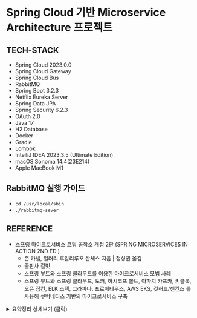 # Spring Cloud 기반 Microservice Architecture 프로젝트

## TECH-STACK
- Spring Cloud 2023.0.0
- Spring Cloud Gateway
- Spring Cloud Bus
- RabbitMQ
- Spring Boot 3.2.3
- Netflix Eureka Server
- Spring Data JPA
- Spring Security 6.2.3
- OAuth 2.0
- Java 17
- H2 Database
- Docker
- Gradle
- Lombok
- IntelliJ IDEA 2023.3.5 (Ultimate Edition)
- macOS Sonoma 14.4(23E214) 
- Apple MacBook M1

## RabbitMQ 실행 가이드
- `cd /usr/local/sbin`
- `./rabbitmq-sever`

## REFERENCE
- 스프링 마이크로서비스 코딩 공작소 개정 2판 (SPRING MICROSERVICES IN ACTION 2ND ED.)
  - 존 카넬, 일러리 후알리루포 산체스 지음 | 정성권 옮김
  - 출판사 길벗
  - 스프링 부트와 스프링 클라우드를 이용한 마이크로서비스 모범 사례
  - 스프링 부트와 스프링 클라우드, 도커, 하시코프 볼트, 아파치 카프카, 키클록, 오픈 집킨, ELK 스택, 그라파나, 프로메테우스, AWS EKS, 깃허브/젠킨스 를 사용해 쿠버네티스 기반의 마이크로서비스 구축
<details>
  <summary>요약정리 상세보기 (클릭)</summary>

### 제 1장. 스프링, 클라우드와 만나다.

- 모놀리식 아키텍처에서 모든 프로세스는 강하게 결합되어 하나의 서비스로 실행된다.
- 마이크로서비스는 하나의 특정 영역을 담당하는 매우 작은 기능 부분이다.
- 스프링 부트를 사용하면 두 유형의 아키텍처를 모두 구축할 수 있다.
- 모놀리식 아키텍처는 단순하고 가벼운 애플리케이션에 이상적이며 마이크로서비스 아키텍처는 일반적으로 복잡하고 진화하는 애플리케이션에 더 작합하다. 결과저그로 소프트웨어 아키텍처의 선택은 프로젝트의 규모, 기간, 요구 사항 등 다른 요소에 전적으로 좌우된다. 스프링 부트는 REST 기반/JSON 마이크로서비스 구축을 단순화한다. 그 목표는 몇 가지 애너테이션만으로도 마이크로서비스를 신속하게 구축할 수 있게 하는 것이다.
- 마이크로서비스를 작성하는 것은 쉽지만, 실제 환경에서 완전하게 운영하려면 사전에 추가로 고려할 사항이 많다. 즉, 핵심 개발 패턴, 라우팅 패턴, 클라이언트 회복성 패턴, 보안 패턴, 애플리케이션 지표 패턴, 빌드/배포 패턴을 비롯한 여러 종류의 마이크로서비스 개발 패턴을 고려해야 한다.
- 마이크로서비스 라우팅 패턴은 마이크로서비스를 사용하려는 클라이언트 애플리케이션이 서비스 위치와 서비스로 라우팅되는 방법을 다룬다.
- 서비스 인스턴스 문제가 서비스 소비자에게 연쇄적으로 전파되는 것을 방지하려면 클라이언트 회복성 패턴을 사용하라. 이 패턴에는 실패한 서비스에 대한 호출을 피할 수 있는 회로차단기 패턴, 서비스가 실패할 때 데이터를 조회하거나 특정 작업을 수행하는 대체 경로를 만드는 폴백 패턴, 가능한 모든 병목 및 장애 시나리오 지점을 해소하고 제거하는 클라이언트 부하 분산 패턴, 다른 서비스에 악영향을 미치는 성능 낮은 서비스에 호출을 방지하도록 서비스에 대한 동시 호출 수를 제한하는 벌크헤드 패턴이 포함된다.
- OAuth 2.0 은 가장 보편적인 사용자 인가 프로토콜이며 마이크로서비스를 보호할 수 있는 탁월한 선택이다.
- 빌드/배포 패턴을 사용하면 인프라스트럭처의 구성을 빌드/배포 프로세스에 바로 통합할 수 있어 자바 WAR 나 EAR 파일 같은 산출물을 이미 실행 중인 인프라스트럭처에 배포하지 않아도 된다.

### 제 2장. 스프링 클라우드와 함께 마이크로서비스 세계 탐험

- 스프링 클라우드는 넷플릭스와 하시코프와 같은 회사의 오픈 소스 기술 집합이다. 이 기술은 서비스의 설정과 구성을 단순화하기 위해 스프링 애너테이션으로 포장(Wrap) 한다.
- 클라우드 네이티브 애플리케이션은 컨테이너 같은 확장 가능한 컴포넌트로 구축되어 마이크로서비스로 배포되고, 지속적 전달 워크플로로 된 데브옵스 프로세스를 통해 가상 인프라스트럭처에서 관리된다.
- 데브옵스는 개발(Dev) 과 운영(Ops) 에 대한 약어다. 소프트웨어 개발자와 IT 운영자 간 의사 소통, 협업, 통합에 중점을 둔 소프트웨어 개발 방법론을 의미한다. 주요 목표는 소프트웨어 전달 및 인프라스트럭처 변경 과정을 저비용으로 자동화하는 것이다.
- 헤로쿠(Heroku) 에서 체계화된 12 팩터 애플리케이션 선언문은 클라우드 네이티 마이크로서비스를 구축할 때 구현해야 하는 모범 사례를 제공한다.
- 12 팩터 애플리케이션 선언문의 모범 사례에는 코드베이스, 의존성, 구성 정보, 백엔드 서비스, 빌드/릴리스 실행, 프로세스, 포트 바인딩, 동시성, 폐기 기능, 개발/운영 환경 일치, 로그, 관리 프로세스 주제가 포함되어 있다.
- Spring Initializer 를 사용하면 수많은 의존성 목록에서 원하는 의존성을 선택하면서 스프링 부트 프로젝트를 생성할 수 있다.
- 스프링 부트는 몇 가지 간단한 애너테이션만으로도 REST 기반 JSON 서비스를 구축할 수 있기 때문에 마이크로서비스를 구축하는 이상적 프레임워크다.

### 제 3장. 스프링 부트로 마이크로서비스 구축하기

- 마이크로서비스의 성공을 위해 아키텍트, 소프트웨어 개발자, 데브옵스 이 세 팀의 관점을 통합해야 한다.
- 마이크로서비스는 강력한 아키텍처 패러다임이지만 장단점이 있다. 모든 애플리케이션이 마이크로서비스 애플리케이션일 필요는 없다.
- 아키텍트 관점에서 마이크로 서비스는 작고 독립적이며 분산되어 있다. 마이크로서비스는 그 경계가 좁고 소규모 데이터를 관리해야 한다.
- 개발자 관점에서 마이크로서비스는 일반적으로 REST 스타일 디자인을 사용해서 구축되고 데이터를 주고받을 수 있는 페이로드로 JSON을 사용한다.
- 국제화의 주요 목표는 다양한 형식과 언어로 콘텐츠를 제공하는 애플리케이션을 개발하는 것이다.
- HATEOAS 는 애플리케이션 상태 엔진인 하이퍼미디어(Hypermedia As The Engine Of Application State) 의 줄임말이다. 스프링 HATEOAS 는 HATEOAS 원칙(주어진 리소스에 대한 관련 링크를 표시)을 따르는 API를 생성할 수 있는 작은 프로젝트다.
- 데브옵스 관점에서 마이크로서비스를 패키징, 배포, 모니터링하는 방법은 매우 중요하다. 스프링 부트를 사용하면 추가 모듈의 설치 없이 기본적으로 서비스를 실행 가능한 하나의 JAR 파일로 제공할 수 있다. 이렇게 생성된 JAR 파일에 포하묀 톰캣(Tomcat) 서버가 서비스를 호스팅한다.
- 스프링 부트 프레임워크에 포함된 스프링 엑추에이터는 서비스의 런타임 정보와 함께 서비스의 운영 상태 정보도 제공한다.

### 제 4장. 도커 (Docker)

- 컨테이너를 사용하면 개발자 컴퓨터부터 물리 또는 가상의 엔터프라이즈 서버까지 모든 환경에서 개발 중인 소프트웨어를 성공적으로 실행할 수 있다.
- 가상 머신(VM) 을 사용하면 다른 컴퓨터에서 다른 컴퓨터의 동작을 에뮬레이션할 수 있다. 이것은 물리 머신을 완전히 모방하는 하이퍼바이저에 기반을 두며 요구되는 양의 시스템 메모리, 프로세서 코어, 디스크 스토리지나 PCI 추가 기능 등 다른 리소스를 할당한다.
- 컨테이너는 격리되고 독립적인 환경에서 의존 요소와 애플리케이션을 포함해서 실행할 수 있는 운영 체제(OS) 가상화 방법 중 하나다.
- 컨테이너를 사용하면 실행 프로세스의 속도를 높이는 경량의 VM 을 만들어 일반 비용을 줄여 각 프로젝트의 비용을 절감할 수 있다.
- 도커는 리눅스 컨테이너를 기반으로 하는 인기 있는 오픈 소스 컨테이너 엔진으로, 2013년 dotCloud 설립자인 솔로몬 하익스가 개발했다.
- 도커는 도커 엔진, 클라이언트, 레지스트리, 이미지, 컨테이너, 볼륨, 네트워크라는 요소로 구성되어 있다.
- Dockerfile 은 도커 클라이언트가 이미지를 생성허고 준비하고자 호출하는 지시와 명령어가 포함된 단순한 텍스트 파일이다. 이 파일은 이미지 생성 과정을 자동ㅇ화한다. Dockerfile 에 사용된 명령은 리눅스 명령과 유사해서 이해하기 쉽다.
- 도커 컴포즈는 서비스를 그룹으로 정의하고 단일 단위로 함께 시작할 수 있게 해 주는 서비스 오케스트레이션 도구다.
- 도커 컴포즈는 도커 설치 과정의 일부로 설치된다.
- Dockerfile 메이븐 플러그인은 메이븐과 도커를 통합한다.

### 제 5장. 스프링 클라우드 컨피그 서버로 구성 관리

- 스프링 클라우드 구성 서버(컨피그 서버로 알려진) 를 사용하며 애플리케이션 프로퍼티 값을 환경별로 설정할 수 있다.
- 스프링은 서비스 시작할 때 프로파일을 사용하여 스프링 클라우드 컨피그 서비스에서 조회할 환경 프로퍼티들을 결정한다.
- 스프링 클라우드 컨피그 서비스는 파일 또는 깃, 볼트 기반의 애플리케이션 구성 저장소를 사용하여 애플리케이션 프로퍼티를 저장할 수 있다.
- 스프링 클라우드 컨피그 서비스는 대칭 및 비대칭 암호화를 사용하여 중요한 정보를 암호화할 수 있다.

### 제 6장. 서비스 디스커버리

- 서비스 디스커버리 패턴을 사용하여 서비스의 물리적 위치를 추상화한다.
- 유레카같은 서비스 디스커버리 엔진은 서비스 클라이언트에 영향을 주지 않고 해당 환경에서 서비스 인스턴스를 원활하게 추가하고 삭제할 수 있다.
- 클라이언트 측 로드 밸런싱을 사용하면 서비스 호출을 수행하는 클라이언트에서 서비스의 물리적 위치를 캐싱하여 더 높은 성능 및 회복성을 제공할 수 있다.
- 유레카는 스프링 클라우드와 함께 사용할 때 쉽게 구축하고 구성할 수 있는 넷플릭스 프로젝트다.
- 스프링 클라우드와 넷플릭스 유레카에서 서비스를 호출하는 데 다음 세 가지 다른 메커니즘을 사용할 수 있다.
  - 스프링 클라우드 Discovery Client
  - 스프링 클라우드 로드 밸런서를 지원하는 RestTemplate
  - 넷플릭스 Feign 클라이언트

### 7장. 나쁜 상황에 대비한 스프링 클라우드와 Resilience4j 를 사용한 회복성 패턴

- 마이크로서비스처럼 고도로 분산된 애플리케이션을 설계할 때는 클라이언트 회복성을 고려해야 한다.
- 서비스의 전면 장애는 쉽게 탐지하고 처리할 수 있다.
- 성능이 낮은 서비스 하나가 자원을 소진하는 연쇄 효과를 유발할 수 있다. 서비스가 작업을 완료할 때까지 기다리는 동안 호출하는 클라이언트의 스레드가 블로킹되기 때문이다.
- 세 가지 핵심 클라이언트 회복성 패턴은 회로 차단기 패턴, 폴백 패턴, 벌크헤드 패턴이다.
- 회로 차단기 패턴은 느리게 수행되고 저하된 시스템 호출을 제거해서 이러한 호출은 빨리 실패하고, 자원 소진을 막는다. 폴백 패턴은 원격 서비스 호출이 실패하거나 회로 차단기가 실패한경우에 대체 코드 경로를 정의할 수 있다.
- 벑크헤드 패턴은 원격 자원에 대한 호출을 자체 스레드 풀로 격리해서 원격 자원 호출을 서로 분리한다. 한 종류의 서비스 호출이 실패하면 이 실패 때문에 애플리케이션 컨테이너의 모든 자원이 소진되지 않도록 해야한다.
- 속도 제한기 패턴은 주어진 시간 동안 총 호출 수를 제한한다.
- Resilience4j 를 사룡하면 여러 패턴을 동시에 사용할 수 있다.
- 재시도 패턴은 서비스가 일시적으로 실패했을 때 시도하는 역할을 한다.
- 벌크헤드 패턴과 속도 제한기 패턴의 주요 차이점은 벌크헤드는 한 번에 동시 호출 수를 제한하는 역할을 한다.
- 스프링 클라우드와 Resilience4j 라이브러리는 회로 차단기, 폴백, 속도 제한기, 벌크헤드 패턴에 대한 구현을 제공한다.
- Resilience4j 라이브러리는 구성이 용이하며 전역, 클래스 및 스레드 풀 레벨로 설정할 수 있다.

### 8장. 스프링 클라우드 게이트웨이를 이용한 서비스 라우팅

- 스프링 클라우드를 사용하면 서비스 게이트웨이를 쉽게 구축할 수 있다.
- 스프링 클라우드 게이트웨이에는 서술자(predicate) 와 Filter Factories 가 내장되어 있다.
- 서술자는 주어진 조건 집합을 충족하는지 확인할 수 있는 객체다.
- 필터를 사용하면 들어오고 나가는 HTTP 요청과 응답을 수정할 수 있다.
- 스프링 클라우드 게이트웨이는 넷플릭스 유레카 서버와 통합되며, 유레카에 등록된 서비스를 자동으로 경로에 매핑할 수 있다.
- 스프링 클라우드 게이트웨이를 사용하면 필터로 사용자가 정의한 비즈니스 로직을 구현할 수 있다. 스프링 클라우드 게이트웨이를 사용하여 사전 및 사후 필터를 생성할 수 있다.

### 9장. 마이킄로 서비스 보안
- OAuth 2.0 은 웹 서비스 호출을 보호하기 위해 다양한 매커니즘을 제공하는 토큰 기반의 인가(권한 부여) 프레임워크다. 이러한 매커니즘을 그랜트(Grant) 라고 한다.
- OpenID Connect(OIDC) 는 OAuth 2.0 프레임워크에 기반을 둔 상위 계층으로, 애플리케이션(ID)에 로그인한 사용자에 대한 인증 및 프로파일 정보를 제공한다.
- 키클록은 마이크로서비스와 애플리케이션을 위한 오픈 소스 ID 및 액세스 관리 솔루션이다. 키클록의 주된 목표는 코딩이 거의 또는 전혀 없이 서비스와 애플리케이션을 쉽게 보호하는 것이다.
- 애플리케이션마다 키클록이라는 애플리케이션의 고유 이름과 시크릿 키가 있다.
- 각 서비스는 역할(Role)에 따라 수행될 행위를 정의해야 한다.
- 스프링 클라우드 시큐리티는 JSON Web Token(JWT) 명세를 지원한다. JWT 를 사용하면 사용자가 정의한 필드를 명세에 삽입할 수 있다.
- 마이크로서비스를 보호하려면 인증 및 권한 부여 이상이 필요하다.

### 10장. 스프링 클라우드 스트림을 사용한 이벤트 기반 이키텍처
- 메시징을 사용한 비동기 통신은 마이크로 서비스 아키텍처에서 중요한 부분이다.
- 애플리케이션에서 메시징을 사용하면 서비스를 확장하고 결함 내성을 높일 수 있다.
- 스프링 클라우드 스트림은 간단한 애너테이션을 사용하고 하부 메시징 플랫폼별 세부 정보를 추상화하여 메시지 생성 및 소비를 단순화한다.
- 스프링 클라우드 스트림의 메시지 소스는 메시지 브로커 큐에 메시지를 발행하는 애너테이션이 추가된 자바 메서드다.
- 스프링 클라우드 스트림의 메시지 싱크는 메시지 브로커 큐에서 메시지를 수신하는 애너테이션이 추가된 자바 메서드다.
- 레디스는 데이터베이스와 캐시로 모두 사용될 수 잇는 키-값 저장소다.

### 11장. 스프링 클라우드 솔루스와 집킨을 이용한 분산 추적
- 스프링 클라우드 슬루스를 사용하면 마이크로서비스 호출에 대한 추적 정보(상관관계 ID)를 손쉽게 추가할 수 있다.
- 상관관계 ID는 여러 서비스 간 로그를 연결하는 데 사용된다. 이것으로 한 트랜잭션과 연관된 모든 서비스에서 트랜잭션 동작을 관찰할 수 있다.
- 상관관계 ID는 강력하지만, 다양한 출처에서 오는 로그를 수집하고 로그 내용을 검색하며 쿼리할 수 있는 로그 수집 플랫폼과 짝을 이루어야 한다.
- 도커 컨테이너를 로그 수집 플랫폼과 통합하여 모든 애플리케이션 로깅 데이터를 킵쳐할 수 있다.
- 도커 컨테이너를 ELK(Elasticsearch, Logstash, Kibaba) 스택과 통합한다. 이것으로 서비스에서 전송된 로깅 데이터를 변환, 저장, 시각화, 쿼리할 수 있다.
- 통합 로깅 플랫폼은 필수이며, 마이크로서비스를 사용하여 트랜잭션을 시각적으로 추적할 수 있는 기능은 유용한 도구다.
- 집킨을 사용하면 서비스와 트랜잭션 흐름 사이에 존재하는 의존 관계를 확인하고 사용자 트랜잭션과 관련된 각 마이크로서비스의 성능 특성을 이해할 수 있다.
- 스프링 클라우드 슬루스는 집킨과 쉽게 통합된다. 집킨은 HTTP 호출에서 추적 데이터를 자동으로 캡처하며, 슬루스가 활성화된 서비스 내부에서 사용되는 인바운드/아웃바운드 메시지 채널이 된다.
- 스프링 클라우드 슬루스는 각 서비스 호출을 스팬 개념에 매핑한다. 그런 다음 집킨으로 스팬 성능을 확인할 수 있다.
- 스프링클라우드 슬루스와 집킨으로 사용자가 직접 스팬을 만들 수 있다. 이것으로 스프링이 아닌  자원(Postgres 난 Redis 같은 데이터베이스 서버) 성능을 파악할 수 있다.

### 12장. 마이크로서비스 배포
- 빌드/배포 파이프라인은 마이크로서비스를 제공하는 데 중요한 부분이다. 잘 동작하는 빌드/배포 파이프라인이라면 새로운 제품 기능과 버그 수정을 몇 분 내 배포할 수 있어야 한다.
- 빌드/배포 파이프라인은 서비스를 제공하기 위해 사람의 직접적인 개입 없이 자동화되어야 한다. 프로세스의 모든 수동 작업은 변동성과 고장 가능성을 나타낸다.
- 빌드/배포 파이프라인 자동화가 제대로 동작하려면 많은 양의 스크립팅과 구성이 필요하다. 이것을 구축하는 데 필요한 작업량을 과소 평가해서는 안된다.
- 빌드/배포 파이프라인은 불변 가상 머신이나 컨테이너 이미지를 제공해야 한다. 서버 이미지는 한번 생성되면 절대 변경할 수 없다. 
- 서버의 환경별 구성은 서버가 시작될 때 매개변수로 전달되어야 한다.

### 부록 A. 마이크로서비스 아키텍처 모범 사례
- 리처드슨 성숙도 모델
  - [참조 링크](https://martinfowler.com/articles/richardsonMaturityModel.html)
- 스프링 HATEOAS
  - [참조 링크](https://spring.io/projects/spring-hateoas)
- 구성 외부화
- 지속적인 통합(CI) 과 지속적 전달/배포(CD)
- 모니터링
- 로깅
- API 게이트웨이
  - 인증 및 권한 부여(OAuth 2.0)
  - 위협에서 보호(Dos, 코드 주입 등)
  - 분석 및 감독(누가, 언제, 어떻게 API 를 사용하는지)
  - 유입 및 유출 트래픽 모니터링

### 부록 B. OAuth 2.0 그랜트 타입
- 패스워드 그랜트 타입
- 클라이언트 자격 증명 그랜트 타입
- 인가 코드 그랜트 타입
- 암시적 그랜트 타입
- 토큰 리프레시 방법

### 부록 C. 서비스 모니터링
- 마이크로서비스 아키텍처는 다른 종류의 분산 시스템과 같은 이유로 모니터링되어야 한다.
- 아키텍처가 복잡해질 수록 성능을 이해하고 문제를 트러블슈팅하는 것이 더 어려워진다.
- 애플리케이션 모니터링을 이야기할 때는 흔히 장애를 생각한다. 장애는 왜 적절한 모니터링이 필수적인지에 대한 가장 일반적인 이유가 된다.
- 서비스에는 업 또는 다운 상태만 있는 것이 아니다. 즉, 서비스는 가동 상태일 수도 있지만 우리의 좋은 의도를 손상시킬 정도로 성능이 저하된 상태가 될 수도 있다.
- 안정적인 모니터링 시스템을 사용하면 성능 문제를 방지할 뿐 아니라 아키텍어체서 발생할 수 있는 에러를 시각화하는 것도 가능하다. 이 모니터링 코드를 애플리케이션 개발 단계에 적요할 수 있다는 점을 아는 것이 중요하다.

</details>


